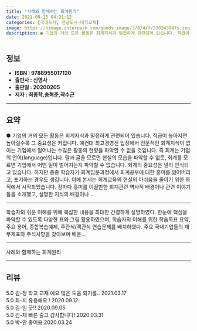 ```yaml
---
title: "사례와 함께하는 회계원리"
date: 2021-09-15 04:21:12
categories: [국내도서, 전공도서-대학교재]
image: https://bimage.interpark.com/goods_image/3/8/4/7/330243847s.jpg
description: ● 기업의 거의 모든 활동은 회계지식과 밀접하게 관련되어 있습니다. 직급이 높아지면 높아질수록 그 중요성은 커집니다. 예컨대 최고경영진 입장에서 전문적인 회계지식이 없이는 기업에서 일어나는 수많은 활동의 현황을 파악할 수 없을 것입니다. 즉 회계는 기업의 언어(language)입니다.
---
```


## **정보**

- **ISBN : 9788955017120**
- **출판사 : 신영사**
- **출판일 : 20200205**
- **저자 : 최종학,송혁준,곽수근**

------



## **요약**

●  기업의 거의 모든 활동은 회계지식과 밀접하게 관련되어 있습니다. 직급이 높아지면 높아질수록 그 중요성은 커집니다. 예컨대 최고경영진 입장에서 전문적인 회계지식이 없이는 기업에서 일어나는 수많은 활동의 현황을 파악할 수 없을 것입니다. 즉 회계는 기업의 언어(language)입니다. 말과 글을 모르면 현실의 모습을 파악할 수 없듯, 회계를 모르면 기업에서 어떤 일이 벌어지는지 파악할 수 없습니다. 회계의 중요성은 널리 인식되고 있습니다. 하지만 종종 학습자가 회계입문과정에서 회계공부에 대한 흥미를 잃어버리고, 포기하는 경우도 생깁니다. 이에 본서는 회계교육의 현실의 아쉬움을 줄이기 위한 목적에서 시작되었습니다. 장마다 흥미를 이끌만한 회계관련 역사적 배경이나 관련 이야기들을 소개했고, 설명한 지식의 배경이나 ...

------

학습자의 쉬운 이해를 위해 복잡한 내용을 최대한 간결하게 설명하였다. 한눈에 핵심을 파악할 수 있도록 다양한 표와 그림 활용하였으며, 학습자의 이해를 위한 학습목표 요약, 주요 용어, 종합복습예제, 주관식/객관식 연습문제를 배치하였다. 주요 국내기업들의 재무제표와 주석사항을 찾아보며 배운... 

------


사례와 함께하는 회계원리 

------


## **리뷰** 

5.0 김-정 학교 교재 예요 많은 도움 되기를.. 2021.03.17 <br/>5.0 최-지 유용해요 ! 2020.09.12 <br/>5.0 김-임 굿!! 2020.09.05 <br/>5.0 김-채 빠른 출고 감사합니다! 2020.03.31 <br/>5.0 박-안 좋어용 2020.03.24 <br/>